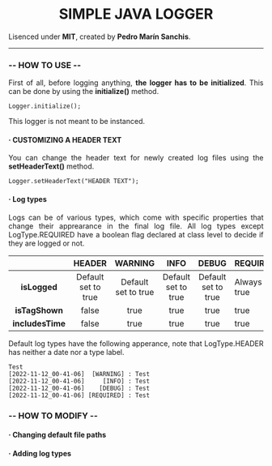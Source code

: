 

<div style="text-align: justify">

<div style="text-align: center">

# SIMPLE JAVA LOGGER

</div>

Lisenced under **MIT**, created by **Pedro Marín Sanchis**.

---

### -- HOW TO USE --

First of all, before logging anything, **the logger has to be initialized**. This can be done by using the **initialize()** method.

<pre><code>Logger.initialize();</code></pre>

This logger is not meant to be instanced.

#### · CUSTOMIZING A HEADER TEXT

You can change the header text for newly created log files using the **setHeaderText()** method.

<pre><code>Logger.setHeaderText("HEADER TEXT");</code></pre>

#### · Log types

Logs can be of various types, which come with specific properties that change their apprearance in the final log file. All log types except LogType.REQUIRED have a boolean flag declared at class level to decide if they are logged or not.

|                  |      **HEADER**     |     **WARNING**     |       **INFO**      |      **DEBUG**      | **REQUIRED** |
|:----------------:|:-------------------:|:-------------------:|:-------------------:|:-------------------:|--------------|
| **isLogged**     | Default set to true | Default set to true | Default set to true | Default set to true | Always true  |
| **isTagShown**   | false               | true                | true                | true                | true         |
| **includesTime** | false               | true                | true                | true                | true         |

Default log types have the following apperance, note that LogType.HEADER has neither a date nor a type label.


<pre><code>Test
[2022-11-12_00-41-06]  [WARNING] : Test
[2022-11-12_00-41-06]     [INFO] : Test
[2022-11-12_00-41-06]    [DEBUG] : Test
[2022-11-12_00-41-06] [REQUIRED] : Test</code></pre>

### -- HOW TO MODIFY --

#### · Changing default file paths

#### · Adding log types

</div>